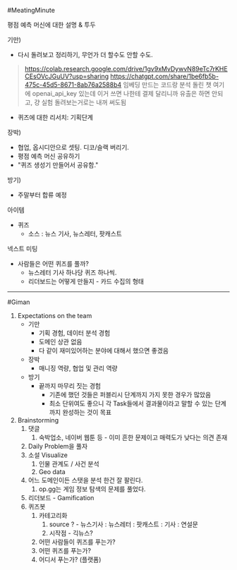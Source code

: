 #MeatingMinute

평점 예측 머신에 대한 설명 & 투두 

기만)
- 다시 돌려보고 정리하기, 무언가 더 할수도 안할 수도.

>https://colab.research.google.com/drive/1gv9xMvDywvN89eTc7rKHECEsOVcJGuUV?usp=sharing
> https://chatgpt.com/share/1be6fb5b-475c-45d5-8671-8ab76a2588b4
> 임베딩 만드는 코드랑 분석 돌린 챗 
> 여기에 openai_api_key 있는데 이거 쓰면 나한테 결제 달리니까 유출은 하면 안되고, 걍 실험 돌려보는거로는 내꺼 써도됨

- 퀴즈에 대한 리서치: 기획단계
    
장박)
- 협업, 옵시디안으로 셋팅. 디코/슬랙 버리기.
- 평점 예측 머신 공유하기
- "퀴즈 생성기 만들어서 공유함."
    
방기)
- 주말부터 합류 예정


아이템
- 퀴즈
	- 소스 : 뉴스 기사, 뉴스레터, 팟캐스트
    
넥스트 미팅
- 사람들은 어떤 퀴즈를 풀까?
    - 뉴스레터 기사 하나당 퀴즈 하나씩.
    - 리더보드는 어떻게 만들지 - 카드 수집의 형태

***
#Giman 

1. Expectations on the team
	- 기만
		- 기획 경험, 데이터 분석 경험
		- 도메인 상관 없음
		- 다 같이 재미있어하는 분야에 대해서 했으면 좋겠음
	- 장박
		- 매니징 역량, 협업 및 관리 역량
	- 방기
		- 끝까지 마무리 짓는 경험
			- 기존에 했던 것들은 퍼블리시 단계까지 가지 못한 경우가 많았음
			- 최소 단위여도 좋으니 각 Task들에서 결과물이라고 말할 수 있는 단계까지 완성하는 것이 목표
2. Brainstorming
	1. 댓글
		1. 숙박업소, 네이버 웹툰 등 - 이미 흔한 문제이고 매력도가 낮다는 의견 존재
	2. Daily Problem을 풀자
	3. 소설 Visualize
		1. 인물 관계도 / 사건 분석
		3. Geo data
	4. 어느 도메인이든 스탯을 분석 한건 잘 팔린다.
		1. op.gg는 게임 정보 탐색의 문제를 풀었다.
	5. 리더보드 - Gamification
	6. 퀴즈봇
		1. 카테고리화
			1. source ? - 뉴스기사 : 뉴스레터 : 팟캐스트 : 기사 : 연설문
			2. 시작점 - 긱뉴스?
		2. 어떤 사람들이 퀴즈를 푸는가?
		3. 어떤 퀴즈를 푸는가?
		4. 어디서 푸는가? (플랫폼)
